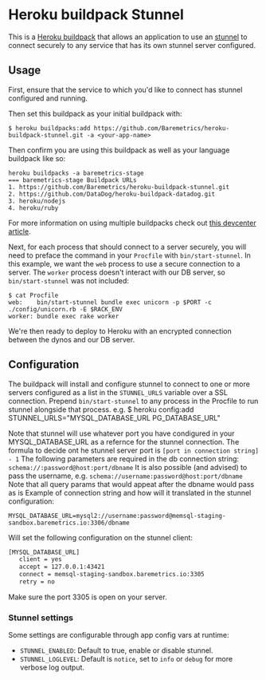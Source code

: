 # Heroku buildpack Stunnel

This is a [Heroku buildpack](http://devcenter.heroku.com/articles/buildpacks) that
allows an application to use an [stunnel](http://stunnel.org) to connect securely to
any service that has its own stunnel server configured.

## Usage

First, ensure that the service to which you'd like to connect has stunnel configured and running.

Then set this buildpack as your initial buildpack with:

```console
$ heroku buildpacks:add https://github.com/Baremetrics/heroku-buildpack-stunnel.git -a <your-app-name>
```

Then confirm you are using this buildpack as well as your language buildpack like so:

```console
heroku buildpacks -a baremetrics-stage                             
=== baremetrics-stage Buildpack URLs
1. https://github.com/Baremetrics/heroku-buildpack-stunnel.git
2. https://github.com/DataDog/heroku-buildpack-datadog.git
3. heroku/nodejs
4. heroku/ruby
```

For more information on using multiple buildpacks check out [this devcenter article](https://devcenter.heroku.com/articles/using-multiple-buildpacks-for-an-app).

Next, for each process that should connect to a server securely, you will need to preface the command in
your `Procfile` with `bin/start-stunnel`. In this example, we want the `web` process to use
a secure connection to a server.  The `worker` process doesn't interact with our DB server, so
`bin/start-stunnel` was not included:

    $ cat Procfile
    web:    bin/start-stunnel bundle exec unicorn -p $PORT -c ./config/unicorn.rb -E $RACK_ENV
    worker: bundle exec rake worker

We're then ready to deploy to Heroku with an encrypted connection between the dynos and our
DB server.

## Configuration

The buildpack will install and configure stunnel to connect to one or more servers configured as a list in the `STUNNEL_URLS` variable over a SSL connection. Prepend `bin/start-stunnel`
to any process in the Procfile to run stunnel alongside that process.
e.g.
    $ heroku config:add STUNNEL_URLS="MYSQL_DATABASE_URL PG_DATABASE_URL"

Note that stunnel will use whatever port you have condigured in your MYSQL_DATABASE_URL as a refernce for the stunnel connection. The formula to decide ont he stunnel server port is `[port in connection string] - 1` 
The following parameters are required in the db connection string:
`schema://:password@host:port/dbname`
It is also possible (and advised) to pass the username, e.g.
`schema://username:password@host:port/dbname`
Note that all query params that would appeat after the dbname would pass as is
Example of connection string and how will it translated in the stunnel configuration:
 
 `MYSQL_DATABASE_URL=mysql2://username:password@memsql-staging-sandbox.baremetrics.io:3306/dbname`
 
 Will set the following configuration on the stunnel client:
 
 ```bash
 [MYSQL_DATABASE_URL]
    client = yes
    accept = 127.0.0.1:43421
    connect = memsql-staging-sandbox.baremetrics.io:3305
    retry = no
 ```
 Make sure the port 3305 is open on your server.

### Stunnel settings

Some settings are configurable through app config vars at runtime:

- ``STUNNEL_ENABLED``: Default to true, enable or disable stunnel.
- ``STUNNEL_LOGLEVEL``: Default is `notice`, set to `info` or `debug` for more verbose log output.
